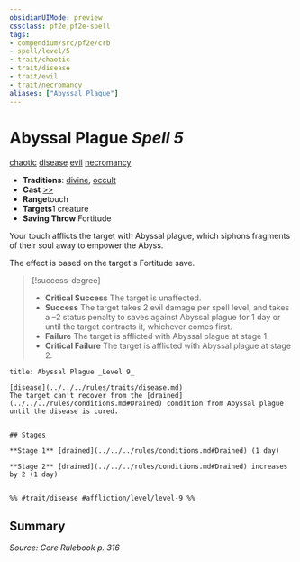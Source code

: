 ```yaml
---
obsidianUIMode: preview
cssclass: pf2e,pf2e-spell
tags:
- compendium/src/pf2e/crb
- spell/level/5
- trait/chaotic
- trait/disease
- trait/evil
- trait/necromancy
aliases: ["Abyssal Plague"]
---
```

# Abyssal Plague *Spell 5*   
[chaotic](../../Rules/traits/chaotic.md)  [disease](../../Rules/traits/disease.md)  [evil](../../Rules/traits/evil.md)  [necromancy](../../Rules/traits/necromancy.md)  

- **Traditions**: [divine](../../Rules/traits/divine.md), [occult](../../Rules/traits/occult.md)
- **Cast** [>>](../../Rules/core-rulebook/chapter-9-playing-the-game.md#Actions "Two-Action") 
- **Range**touch
- **Targets**1 creature
- **Saving Throw** Fortitude

Your touch afflicts the target with Abyssal plague, which siphons fragments of their soul away to empower the Abyss.

The effect is based on the target's Fortitude save.

> [!success-degree] 
> - **Critical Success** The target is unaffected.
> - **Success** The target takes 2 evil damage per spell level, and takes a –2 status penalty to saves against Abyssal plague for 1 day or until the target contracts it, whichever comes first.
> - **Failure** The target is afflicted with Abyssal plague at stage 1.
> - **Critical Failure** The target is afflicted with Abyssal plague at stage 2.

```ad-inline-affliction
title: Abyssal Plague _Level 9_

[disease](../../../rules/traits/disease.md)  
The target can't recover from the [drained](../../../rules/conditions.md#Drained) condition from Abyssal plague until the disease is cured.


## Stages

**Stage 1** [drained](../../../rules/conditions.md#Drained) (1 day)

**Stage 2** [drained](../../../rules/conditions.md#Drained) increases by 2 (1 day)


%% #trait/disease #affliction/level/level-9 %%
```

## Summary

*Source: Core Rulebook p. 316*
